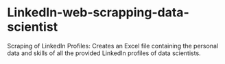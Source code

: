 # LinkedIn-web-scrapping-data-scientist
Scraping of LinkedIn Profiles: Creates an Excel file containing the personal data and skills of all the provided LinkedIn profiles of data scientists. 
